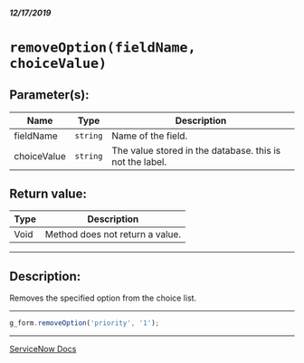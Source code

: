 ##### 12/17/2019
# `removeOption(fieldName, choiceValue)`

## Parameter(s):
| Name | Type | Description |
|---|---|---|
| fieldName | `string` | Name of the field. |
| choiceValue | `string` | The value stored in the database.  this is not the label. |

## Return value:
| Type | Description |
|---|---|
| Void | Method does not return a value. |

---

## Description:
Removes the specified option from the choice list.

---

```js
g_form.removeOption('priority', '1');
```

---

[ServiceNow Docs](https://developer.servicenow.com/app.do#!/api_doc?v=newyork&id=r_GlideFormRemoveOption_String_String)